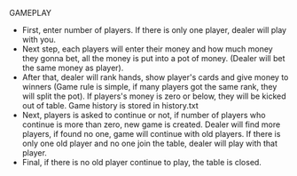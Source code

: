 GAMEPLAY
- First, enter number of players. If there is only one player,
dealer will play with you.
- Next step, each players will enter their money and how much money they
gonna bet, all the money is put into a pot of money. (Dealer will bet the same money as player).
- After that, dealer will rank hands, show player's cards and give 
money to winners (Game rule is simple, if many players got the same rank, they will split the pot). 
If players's money is zero or below, they will be kicked out of table.
Game history is stored in history.txt
- Next, players is asked to continue or not, if number of players who continue is more than zero,
new game is created. Dealer will find more players, if found no one, game will continue with old players.
If there is only one old player and no one join the table, dealer will play with that player.
- Final, if there is no old player continue to play, the table is closed.